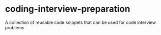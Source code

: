 # coding-interview-preparation
A collection of reusable code snippets that can be used for code interview problems
